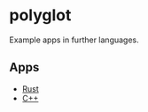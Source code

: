 # polyglot

Example apps in further languages.

## Apps

- [Rust](./rust-hello-world)
- [C++](./cpp-hello-world)
